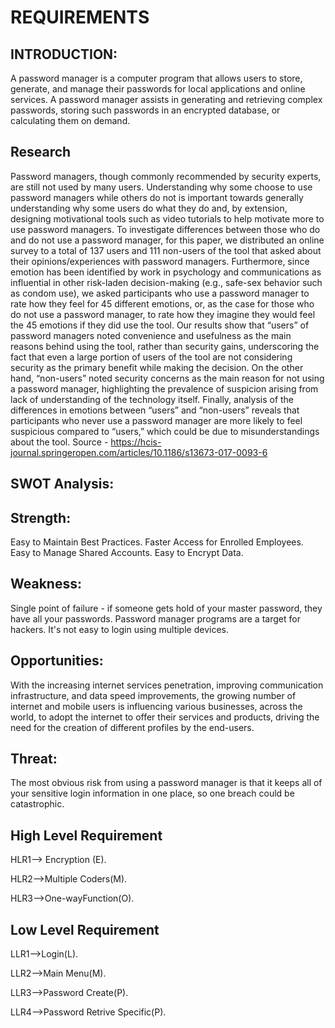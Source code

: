 # REQUIREMENTS
## INTRODUCTION:
A password manager is a computer program that allows users to store, generate, and manage their passwords for local applications and online services.
A password manager assists in generating and retrieving complex passwords, storing such passwords in an encrypted database, or calculating them on demand.

## Research
Password managers, though commonly recommended by security experts, are still not used by many users. Understanding why some choose to use password managers while others do not is important towards generally understanding why some users do what they do and, by extension, designing motivational tools such as video tutorials to help motivate more to use password managers. To investigate differences between those who do and do not use a password manager, for this paper, we distributed an online survey to a total of 137 users and 111 non-users of the tool that asked about their opinions/experiences with password managers. Furthermore, since emotion has been identified by work in psychology and communications as influential in other risk-laden decision-making (e.g., safe-sex behavior such as condom use), we asked participants who use a password manager to rate how they feel for 45 different emotions, or, as the case for those who do not use a password manager, to rate how they imagine they would feel the 45 emotions if they did use the tool. Our results show that “users” of password managers noted convenience and usefulness as the main reasons behind using the tool, rather than security gains, underscoring the fact that even a large portion of users of the tool are not considering security as the primary benefit while making the decision. On the other hand, “non-users” noted security concerns as the main reason for not using a password manager, highlighting the prevalence of suspicion arising from lack of understanding of the technology itself. Finally, analysis of the differences in emotions between “users” and “non-users” reveals that participants who never use a password manager are more likely to feel suspicious compared to “users,” which could be due to misunderstandings about the tool. Source - https://hcis-journal.springeropen.com/articles/10.1186/s13673-017-0093-6

## SWOT Analysis:
## Strength:
Easy to Maintain Best Practices.
Faster Access for Enrolled Employees.
Easy to Manage Shared Accounts.
Easy to Encrypt Data.
## Weakness:
Single point of failure - if someone gets hold of your master password, they have all your passwords.
Password manager programs are a target for hackers. It's not easy to login using multiple devices.
## Opportunities:
With the increasing internet services penetration, improving communication infrastructure, and data speed improvements, the growing number of internet and mobile users is influencing various businesses, across the world, to adopt the internet to offer their services and products, driving the need for the creation of different profiles by the end-users.
## Threat:
The most obvious risk from using a password manager is that it keeps all of your sensitive login information in one place, so one breach could be catastrophic.

## High Level Requirement
HLR1--> Encryption (E).

HLR2-->Multiple Coders(M).

HLR3-->One-wayFunction(O).

## Low Level Requirement
LLR1-->Login(L).

LLR2-->Main Menu(M).

LLR3-->Password Create(P).

LLR4-->Password Retrive Specific(P).
